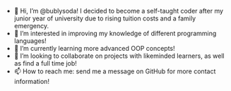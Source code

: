 - 👋 Hi, I’m @bublysoda!  I decided to become a self-taught coder after my junior year of university due to rising tuition costs and a family emergency.
- 👀 I’m interested in improving my knowledge of different programming languages!
- 🌱 I’m currently learning more advanced OOP concepts!
- 💞️ I’m looking to collaborate on projects with likeminded learners, as well as find a full time job!
- 📫 How to reach me: send me a message on GitHub for more contact information!

<!---
bublysoda/bublysoda is a ✨ special ✨ repository because its `README.md` (this file) appears on your GitHub profile.
You can click the Preview link to take a look at your changes.
--->
